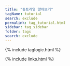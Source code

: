 ```yaml
---
title: "튜토리얼 알아보기" 
tagName: tutorial
search: exclude
permalink: tag_tutorial.html
sidebar: tag_sidebar
folder: tags
search: exclude
---
```

{% include taglogic.html %}

{% include links.html %}
